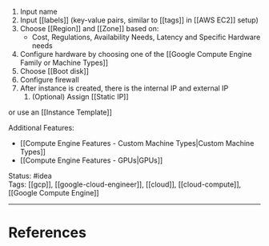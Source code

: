 1. Input name
2. Input [[labels]] (key-value pairs, similar to [[tags]] in [[AWS EC2]] setup)
3. Choose [[Region]] and [[Zone]] based on:
	- Cost, Regulations, Availability Needs, Latency and Specific Hardware needs
4. Configure hardware by choosing one of the [[Google Compute Engine Family or Machine Types]]
5. Choose [[Boot disk]]
6. Configure firewall
7. After instance is created, there is the internal IP and external IP
	1. (Optional) Assign [[Static IP]]

or use an [[Instance Template]]

Additional Features:
- [[Compute Engine Features - Custom Machine Types|Custom Machine Types]]
- [[Compute Engine Features - GPUs|GPUs]]

Status: #idea  
Tags:  [[gcp]], [[google-cloud-engineer]], [[cloud]], [[cloud-compute]], [[Google Compute Engine]]

---
# References